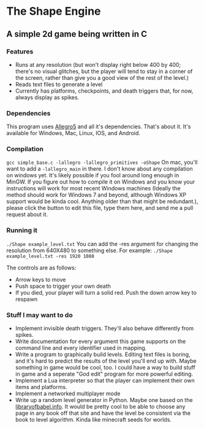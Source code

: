 # The Shape Engine
## A simple 2d game being written in C

### Features

- Runs at any resolution (but won't display right below 400 by 400; there's no visual glitches, but the player will tend to stay in a corner of the screen, rather than give you a good view of the rest of the level.)
- Reads text files to generate a level
- Currently has platforms, checkpoints, and death triggers that, for now, always display as spikes.

### Dependencies
This program uses [Allegro5](http://liballeg.org/) and all it's dependencies. That's about it. 
It's available for Windows, Mac, Linux, IOS, and Android.

### Compilation
`gcc simple_base.c -lallegro -lallegro_primitives -oShape`
On mac, you'll want to add a `-lallegro_main` in there. I don't know about any compilation on windows yet. It's likely possible if you fool around long enough in MinGW. If you figure out how to compile it on Windows and you know your instructions will work for most recent Windows machines (Ideally the method should work for Windows 7 and beyond, although Windows XP support would be kinda cool. Anything older than that might be redundant.), please click the button to edit this file, type them here, and send me a pull request about it.

### Running it
`./Shape example_level.txt`
You can add the -res argument for changing the resolution from 640X480 to something else. For example:
`./Shape example_level.txt -res 1920 1080`

The controls are as follows:
- Arrow keys to move
- Push space to trigger your own death
- If you died, your player will turn a solid red. Push the down arrow key to respawn

### Stuff I may want to do
- Implement invisible death triggers. They'll also behave differently from spikes.
- Write documentation for every argument this game supports on the command line and every identifier used in mapping.
- Write a program to graphically build levels. Editing text files is boring, and it's hard to predict the results of the level you'll end up with. Maybe something in game would be cool, too. I could have a way to build stuff in game and a seperate "God edit" program for more powerful editing.
- Implement a Lua interpreter so that the player can implement their own items and platforms.
- Implement a networked multiplayer mode
- Write up a random level generator in Python. Maybe one based on the [libraryofbabel.info](http://www.libraryofbabel.info). It would be pretty cool to be able to choose any page in any book off that site and have the level be consistent via the book to level algorithm. Kinda like minecraft seeds for worlds.
